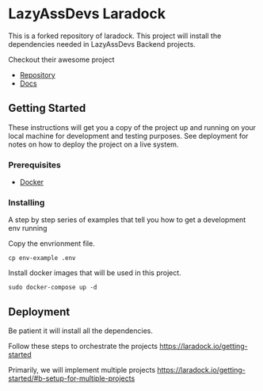 # LazyAssDevs Laradock 

This is a forked repository of laradock. This project will install the dependencies needed in LazyAssDevs Backend projects.

Checkout their awesome project
- [Repository](https://github.com/laradock/laradock)
- [Docs](https://laradock.io/)


## Getting Started

These instructions will get you a copy of the project up and running on your local machine for development and testing purposes. See deployment for notes on how to deploy the project on a live system.

### Prerequisites
- [Docker](https://www.docker.com/)

### Installing

A step by step series of examples that tell you how to get a development env running

Copy the envrionment file.
```
cp env-example .env
```
Install docker images that will be used in this project.
```
sudo docker-compose up -d
```

## Deployment
Be patient it will install all the dependencies.

Follow these steps to orchestrate the projects
https://laradock.io/getting-started

Primarily, we will implement multiple projects
https://laradock.io/getting-started/#b-setup-for-multiple-projects
